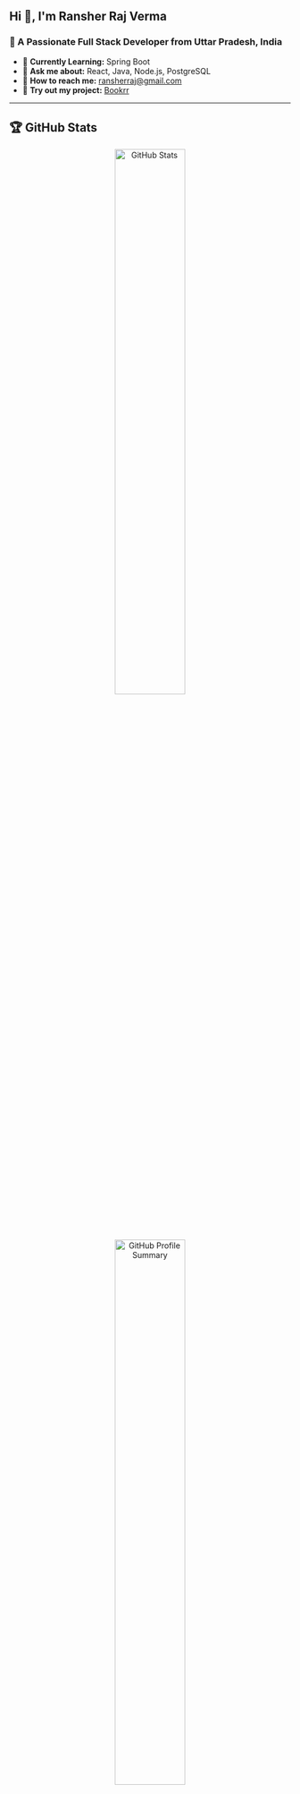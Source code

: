 ## Hi 👋, I'm Ransher Raj Verma  
### 🚀 A Passionate Full Stack Developer from Uttar Pradesh, India  

- 🌱 **Currently Learning:** Spring Boot  
- 💬 **Ask me about:** React, Java, Node.js, PostgreSQL  
- 📧 **How to reach me:** [ransherraj@gmail.com](mailto:ransherraj@gmail.com)  
- 🛒 **Try out my project:** [Bookrr](https://bookrr.netlify.app)  

---

## 🏆 GitHub Stats  
<div align="center">
  <img src="https://github-readme-stats.vercel.app/api?username=ransherraj&show_icons=true&theme=radical" alt="GitHub Stats" width="50%" />
  <img src="https://github-profile-summary-cards.vercel.app/api/cards/profile-details?username=ransherraj&theme=radical" alt="GitHub Profile Summary" width="50%" />
</div>  

---

## 🌐 Connect with Me  
<p align="left">
<a href="https://twitter.com/ransherraj" target="blank"><img align="center" src="https://raw.githubusercontent.com/rahuldkjain/github-profile-readme-generator/master/src/images/icons/Social/twitter.svg" alt="Twitter" height="40" width="40" /></a>
<a href="https://linkedin.com/in/ransherraj" target="blank"><img align="center" src="https://raw.githubusercontent.com/rahuldkjain/github-profile-readme-generator/master/src/images/icons/Social/linked-in-alt.svg" alt="LinkedIn" height="40" width="40" /></a>
</p>

---

## 🛠️ Tech Stack  

### 🚀 Programming Languages  
![Java](https://img.shields.io/badge/Java-%23ED8B00.svg?style=for-the-badge&logo=openjdk&logoColor=white)
![JavaScript](https://img.shields.io/badge/JavaScript-%23F7DF1E.svg?style=for-the-badge&logo=javascript&logoColor=black)
![TypeScript](https://img.shields.io/badge/TypeScript-%23007ACC.svg?style=for-the-badge&logo=typescript&logoColor=white)
![Python](https://img.shields.io/badge/Python-%233776AB.svg?style=for-the-badge&logo=python&logoColor=white)

### 💻 Frontend  
![React](https://img.shields.io/badge/React-%2361DAFB.svg?style=for-the-badge&logo=react&logoColor=black)
![Redux](https://img.shields.io/badge/Redux-%23764ABC.svg?style=for-the-badge&logo=redux&logoColor=white)
![Tailwind CSS](https://img.shields.io/badge/Tailwind_CSS-%2306B6D4.svg?style=for-the-badge&logo=tailwind-css&logoColor=white)

### ⚙️ Backend & Databases  
![Node.js](https://img.shields.io/badge/Node.js-%23339933.svg?style=for-the-badge&logo=node.js&logoColor=white)
![Spring Boot](https://img.shields.io/badge/Spring_Boot-%236DB33F.svg?style=for-the-badge&logo=spring&logoColor=white)
![PostgreSQL](https://img.shields.io/badge/PostgreSQL-%23316192.svg?style=for-the-badge&logo=postgresql&logoColor=white)
![MongoDB](https://img.shields.io/badge/MongoDB-%2347A248.svg?style=for-the-badge&logo=mongodb&logoColor=white)
![MySQL](https://img.shields.io/badge/MySQL-%2300f.svg?style=for-the-badge&logo=mysql&logoColor=white)

### 🛠️ Tools & Other  
![Git](https://img.shields.io/badge/Git-%23F05032.svg?style=for-the-badge&logo=git&logoColor=white)
![Postman](https://img.shields.io/badge/Postman-%23FF6C37.svg?style=for-the-badge&logo=postman&logoColor=white)
![Docker](https://img.shields.io/badge/Docker-%232496ED.svg?style=for-the-badge&logo=docker&logoColor=white)
![AWS](https://img.shields.io/badge/AWS-%23FF9900.svg?style=for-the-badge&logo=amazon-aws&logoColor=white)

---

## 📊 Weekly Development Stats  
<!--START_SECTION:waka-->
```text
JavaScript   15 hrs 30 mins ████████████████████░░░░░░
TypeScript   10 hrs 12 mins ███████████░░░░░░░░░░░░░░
Java         8 hrs 45 mins  █████████░░░░░░░░░░░░░░░░
PostgreSQL   5 hrs 18 mins  ███████░░░░░░░░░░░░░░░░
```
<!--END_SECTION:waka-->

---

## 🎯 Fun Fact  
🚀 Coding is my passion, but I also love **traveling and playing chess** in my free time!  

---
